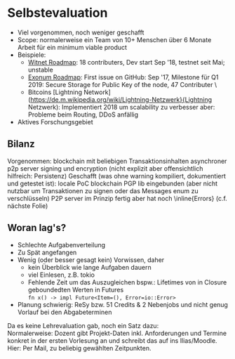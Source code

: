 # Selbstevaluation
- Viel vorgenommen, noch weniger geschafft
- Scope: normalerweise ein Team von 10+ Menschen über 6 Monate Arbeit für ein minimum viable product 
- Beispiele:
    - [Witnet Roadmap](https://medium.com/witnet/an-updated-witnet-roadmap-to-mainnet-cb8543c534a4): 18 contributers, Dev start Sep '18, testnet seit Mai; unstable  
    - [Exonum Roadmap](https://exonum.com/\#roadmap_q1_2019): First issue on GitHub: Sep '17, Milestone für Q1 2019: Secure Storage for Public Key of the node, 47 Contributer \\
    - Bitcoins [Lightning Network](https://de.m.wikipedia.org/wiki/Lightning-Netzwerk}{Lightning Netzwerk): Implementiert 2018 um scalability zu verbesser aber: Probleme beim Routing, DDoS anfällig
 - Aktives Forschungsgebiet

## Bilanz
Vorgenommen: 
         blockchain mit beliebigen Transaktionsinhalten
         asynchroner p2p server
         signing und encryption
         (nicht explizit aber offensichtlich hilfreich: Persistenz)
    Geschafft (was ohne warning kompiliert, dokumentiert und getestet ist):
         locale PoC blockchain
         PGP lib eingebunden (aber nicht nutzbar um Transaktionen zu signen oder das Messages enum zu verschlüsseln)
         P2P server im Prinzip fertig aber hat noch \inline{Errors} (c.f. nächste Folie)

## Woran lag's?
 - Schlechte Aufgabenverteilung
 - Zu Spät angefangen
 - Wenig (oder besser gesagt kein) Vorwissen, daher
     - kein Überblick wie lange Aufgaben dauern
     - viel Einlesen, z.B. tokio 
     - Fehlende Zeit um das Auszugleichen bspw.: Lifetimes von in Closure geboundedten Werten in Futures  
    ```fn x() -> impl Future<Item=(), Error=io::Error>```
- Planung schwierig: ReSy bzw. 51 Credits \& 2 Nebenjobs und nicht genug Vorlauf bei den Abgabeterminen 

Da es keine Lehrevaluation gab, noch ein Satz dazu:  
Normalerweise: Dozent gibt Projekt-Daten inkl. Anforderungen und Termine konkret in der ersten Vorlesung an und schreibt das auf ins Ilias/Moodle.  
Hier: Per Mail, zu beliebig gewählten Zeitpunkten.
